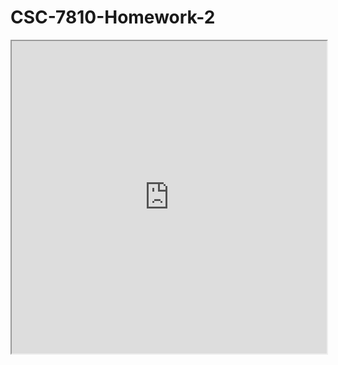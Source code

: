 # CSC-7810-Homework-2

<iframe src="https://drive.google.com/file/d/1JdZLSXjE1kucNQC7o23jbb2qyDPGEVvo/view?usp=share_link" width="100%" height="500px"></iframe>

